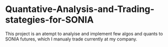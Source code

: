 # Quantative-Analysis-and-Trading-stategies-for-SONIA
This project is an atempt to analyise and implement few algos and quants to SONIA futures, which I manualy trade currently at my company.
